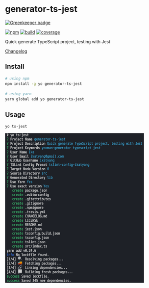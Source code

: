 # generator-ts-jest

[![Greenkeeper badge](https://badges.greenkeeper.io/ikatyang/generator-ts-jest.svg)](https://greenkeeper.io/)

[![npm](https://img.shields.io/npm/v/generator-ts-jest.svg)](https://www.npmjs.com/package/generator-ts-jest)
[![build](https://img.shields.io/travis/ikatyang/generator-ts-jest/master.svg)](https://travis-ci.org/ikatyang/generator-ts-jest/builds)
[![coverage](https://img.shields.io/codecov/c/github/ikatyang/generator-ts-jest/master.svg)](https://codecov.io/gh/ikatyang/generator-ts-jest)

Quick generate TypeScript project, testing with Jest

[Changelog](https://github.com/ikatyang/generator-ts-jest/blob/master/CHANGELOG.md)

## Install

```sh
# using npm
npm install -g yo generator-ts-jest

# using yarn
yarn global add yo generator-ts-jest
```

## Usage

```sh
yo ts-jest
```

![demo](https://github.com/ikatyang/generator-ts-jest/raw/master/images/demo.png)
